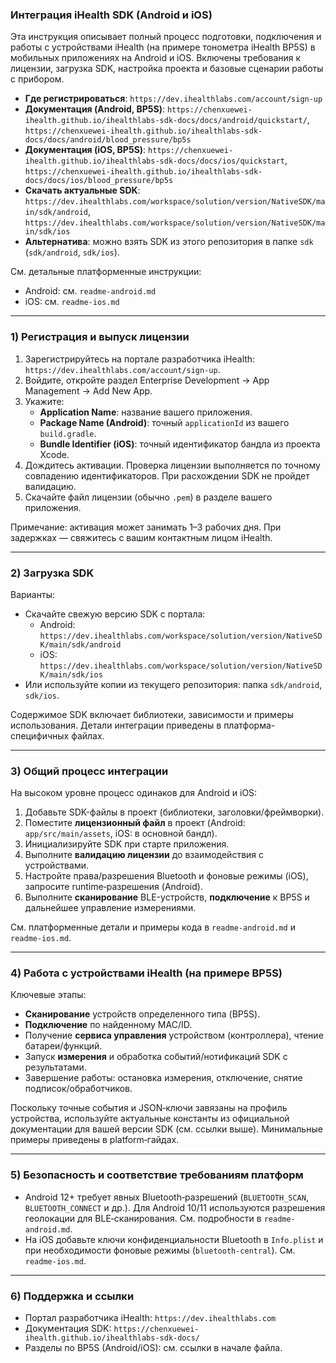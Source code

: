 ### Интеграция iHealth SDK (Android и iOS)

Эта инструкция описывает полный процесс подготовки, подключения и работы с устройствами iHealth (на примере тонометра iHealth BP5S) в мобильных приложениях на Android и iOS. Включены требования к лицензии, загрузка SDK, настройка проекта и базовые сценарии работы с прибором.

- **Где регистрироваться**: `https://dev.ihealthlabs.com/account/sign-up`
- **Документация (Android, BP5S)**: `https://chenxuewei-ihealth.github.io/ihealthlabs-sdk-docs/docs/android/quickstart/`, `https://chenxuewei-ihealth.github.io/ihealthlabs-sdk-docs/docs/android/blood_pressure/bp5s`
- **Документация (iOS, BP5S)**: `https://chenxuewei-ihealth.github.io/ihealthlabs-sdk-docs/docs/ios/quickstart`, `https://chenxuewei-ihealth.github.io/ihealthlabs-sdk-docs/docs/ios/blood_pressure/bp5s`
- **Скачать актуальные SDK**: `https://dev.ihealthlabs.com/workspace/solution/version/NativeSDK/main/sdk/android`, `https://dev.ihealthlabs.com/workspace/solution/version/NativeSDK/main/sdk/ios`
- **Альтернатива**: можно взять SDK из этого репозитория в папке `sdk` (`sdk/android`, `sdk/ios`).

См. детальные платформенные инструкции:
- Android: см. `readme-android.md`
- iOS: см. `readme-ios.md`

---

### 1) Регистрация и выпуск лицензии

1. Зарегистрируйтесь на портале разработчика iHealth: `https://dev.ihealthlabs.com/account/sign-up`.
2. Войдите, откройте раздел Enterprise Development → App Management → Add New App.
3. Укажите:
   - **Application Name**: название вашего приложения.
   - **Package Name (Android)**: точный `applicationId` из вашего `build.gradle`.
   - **Bundle Identifier (iOS)**: точный идентификатор бандла из проекта Xcode.
4. Дождитесь активации. Проверка лицензии выполняется по точному совпадению идентификаторов. При расхождении SDK не пройдет валидацию.
5. Скачайте файл лицензии (обычно `.pem`) в разделе вашего приложения.

Примечание: активация может занимать 1–3 рабочих дня. При задержках — свяжитесь с вашим контактным лицом iHealth.

---

### 2) Загрузка SDK

Варианты:
- Скачайте свежую версию SDK с портала:
  - Android: `https://dev.ihealthlabs.com/workspace/solution/version/NativeSDK/main/sdk/android`
  - iOS: `https://dev.ihealthlabs.com/workspace/solution/version/NativeSDK/main/sdk/ios`
- Или используйте копии из текущего репозитория: папка `sdk/android`, `sdk/ios`.

Содержимое SDK включает библиотеки, зависимости и примеры использования. Детали интеграции приведены в платформа-специфичных файлах.

---

### 3) Общий процесс интеграции

На высоком уровне процесс одинаков для Android и iOS:
1. Добавьте SDK-файлы в проект (библиотеки, заголовки/фреймворки).
2. Поместите **лицензионный файл** в проект (Android: `app/src/main/assets`, iOS: в основной бандл).
3. Инициализируйте SDK при старте приложения.
4. Выполните **валидацию лицензии** до взаимодействия с устройствами.
5. Настройте права/разрешения Bluetooth и фоновые режимы (iOS), запросите runtime‑разрешения (Android).
6. Выполните **сканирование** BLE-устройств, **подключение** к BP5S и дальнейшее управление измерениями.

См. платформенные детали и примеры кода в `readme-android.md` и `readme-ios.md`.

---

### 4) Работа с устройствами iHealth (на примере BP5S)

Ключевые этапы:
- **Сканирование** устройств определенного типа (BP5S).
- **Подключение** по найденному MAC/ID.
- Получение **сервиса управления** устройством (контроллера), чтение батареи/функций.
- Запуск **измерения** и обработка событий/нотификаций SDK с результатами.
- Завершение работы: остановка измерения, отключение, снятие подписок/обработчиков.

Поскольку точные события и JSON‑ключи завязаны на профиль устройства, используйте актуальные константы из официальной документации для вашей версии SDK (см. ссылки выше). Минимальные примеры приведены в platform‑гайдах.

---

### 5) Безопасность и соответствие требованиям платформ

- Android 12+ требует явных Bluetooth‑разрешений (`BLUETOOTH_SCAN`, `BLUETOOTH_CONNECT` и др.). Для Android 10/11 используются разрешения геолокации для BLE‑сканирования. См. подробности в `readme-android.md`.
- На iOS добавьте ключи конфиденциальности Bluetooth в `Info.plist` и при необходимости фоновые режимы (`bluetooth-central`). См. `readme-ios.md`.

---

### 6) Поддержка и ссылки

- Портал разработчика iHealth: `https://dev.ihealthlabs.com`
- Документация SDK: `https://chenxuewei-ihealth.github.io/ihealthlabs-sdk-docs/`
- Разделы по BP5S (Android/iOS): см. ссылки в начале файла.


